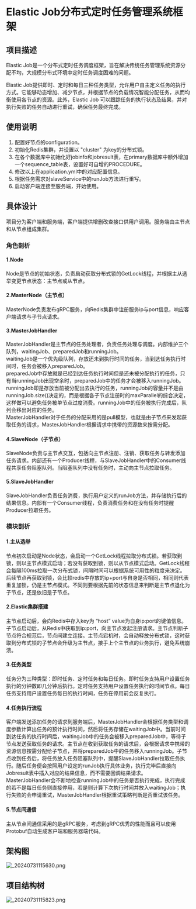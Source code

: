 # Elastic Job分布式定时任务管理系统框架


## 项目描述
  Elastic Job是一个分布式定时任务调度框架，旨在解决传统任务管理系统资源分配不均，大规模分布式环境中定时任务调度困难的问题。  

  Elastic Job提供即时、定时和每日三种任务类型，允许用户自主定义任务的执行方式。它能够动态增加、减少节点，并根据节点的负载情况智能分配任务，从而均衡使用各节点的资源。此外，Elastic Job 可以跟踪任务的执行状态及结果，并对执行失败的任务自动进行重试，确保任务最终完成。

## 使用说明
1. 配置好节点的configuration。  
2. 初始化Redis集群，并设置以 "cluster" 为key的分布式锁。
3. 在各个数据库中初始化好jobinfo和jobresult表，在primary数据库中额外增加一个sequence_table表，设置好可自增的PROCEDURE。
4. 修改以上在application.yml中的对应配置信息。
5. 根据任务需求对slaveService中的runJob方法进行重写。
6. 启动客户端连接至服务端，开始使用。
  
## 具体设计
  项目分为客户端和服务端，客户端提供增删改查接口供用户调用。服务端由主节点和从节点组成集群。
### 角色剖析
#### 1.Node
  Node是节点的初始状态，负责启动获取分布式锁的GetLock线程，并根据主从选举变更节点状态：主节点或从节点。
#### 2.MasterNode（主节点）
  MasterNode负责发布gRPC服务，向Redis集群中注册服务ip与port信息，响应客户端请求与子节点请求。
#### 3.MasterJobHandler
  MasterJobHandler是主节点的任务处理者，负责任务处理与调度。内部维护三个队列，waitingJob、preparedJob和runningJob。  
  waitingJob是一个优先级队列，存放还未到执行时间的任务，当到达任务执行时间时，任务会被移入preparedJob。  
  preparedJob中存放就是已经到达任务执行时间但是还未被分配执行的任务，只有当runningJob出现空余时，preparedJob中的任务才会被移入runningJob。  
  runningJob即是存放当前被分配出去执行的任务，runningJob的容量并不是由runningJob.size()决定的，而是根据各子节点注册时的maxParallel的综合决定，这样做可以避免任务被单节点过度消费。runningJob中的任务被执行完成后，队列会移出对应的任务。  
  MasterJobHandler对于任务的分配采用的是pull模型，也就是由子节点来发起获取任务的请求，MasterJobHandler根据请求中携带的资源数来按需分配。
#### 4.SlaveNode（子节点）
  SlaveNode负责与主节点交互，包括向主节点注册、注销、获取任务与转发添加任务请求。内部还有一个Producer线程，与SlaveJobHandler中的Consumer线程共享任务阻塞队列。当阻塞队列中没有任务时，主动向主节点拉取任务。
#### 5.SlaveJobHandler
  SlaveJobHandler负责任务消费，执行用户定义的runJob方法，并存储执行后的结果信息。内部有一个Consumer线程，负责消费任务和在没有任务时提醒Producer拉取任务。
### 模块剖析
#### 1.主从选举
  节点初次启动是Node状态，会启动一个GetLock线程拉取分布式锁。若获取到锁，则以主节点模式启动；若没有获取到锁，则以从节点模式启动。GetLock线程会每隔100ms拉取一次分布式锁，间隔时间可以根据系统可用性的粒度来决定。后续节点再获取到锁，会比较redis中存放的ip+port与自身是否相同，相同则代表重复加锁，仍是主节点模式。不同则要根据先前的状态信息来判断是主节点退化为子节点，还是依旧是子节点。
#### 2.Elastic集群搭建
  主节点启动后，会向Redis中存入key为 “host” value为自身ip:port的键值信息。子节点启动后，从Redis中获取到ip:port，向主节点发起注册请求。主节点判断子节点符合规范后，节点间建立连接。主节点宕机时，会自动释放分布式锁，这时获取到分布式锁的子节点会升级为主节点，接手上个主节点的业务执行，避免系统崩溃。
#### 3.任务类型
  任务分为三种类型：即时任务、定时任务和每日任务。即时任务支持用户设置任务执行的分钟数即几分钟后执行。定时任务支持用户设置任务执行的时间节点。每日任务支持用户设置任务每日的执行时间，任务在停用前会反复执行。
#### 4.任务执行流程
  客户端发送添加任务的请求到服务端后，MasterJobHandler会根据任务类型和调度参数计算出任务的预计执行时间，然后将任务存储在waitingJob中。当前时间到达任务的执行时间后，waitingJob中的任务会被移入preparedJob中，等待子节点发送获取任务的请求。主节点在收到获取任务的请求后，会根据请求中携带的资源信息按需分配给子节点，并将preparedJob中的任务移入runningJob。子节点收到任务后，将任务放入任务阻塞队列中，提醒SlaveJobHandler拉取任务执行。随后任务便会按照用户设定的runJob执行具体业务，执行完毕后直接向Jobresult表中插入对应的结果信息，而不需要回调结果请求。MasterJobHandler会不断地检查runningJob中的任务是否执行完成，执行完成的若不是每日任务则直接停用，若是则计算下次执行时间并放入waitingJob；执行失败的会申请重试，MasterJobHandler根据重试策略判断是否重试该任务。
#### 5.节点间通信
  主从节点间通信采用的是gRPC服务，考虑到gRPC优秀的性能而且可以使用Protobuf自动生成客户端和服务器端代码。
## 架构图
![_20240731115630.png](https://s2.loli.net/2024/07/31/duFc7AT3hIES5eM.png)
## 项目结构树   
![_20240731115823.png](https://s2.loli.net/2024/07/31/ZYxGrSPaN4XLTtR.png)